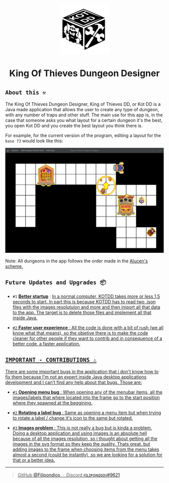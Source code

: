<p dir="auto" align="center">
  <img width="160" src=".template/icon.png">
</p>

<h1 dir="auto" align="center">King Of Thieves Dungeon Designer</h1>

## ``About this ⚒``

The King Of Thieves Dungeon Designer, King of Thieves DD, or Kot DD is a Java made application that allows the user to create any type of dungeon, with any number of traps and other stuff. The main use for this app is, in the case that someone asks you what layout for a certain dungeon it's the best, you open Kot DD and you create the best layout you think there is. 

For example, for the current version of the program, editing a layout for the ``base 73`` would look like this:<br>

<p dir="auto" align="center">
  <img src=".template/preview.png">
</p>

Note: All dungeons in the app follows the order made in the <a href="https://cdn.discordapp.com/attachments/857474425279741982/908792147568898048/bases.jpg"> Alucen's scheme.</a>

## ``Future Updates and Upgrades 📦``

- `#1` <ins><b>Better startup</b></ins> : <u>In a normal computer, KOTDD takes more or less 1,5 seconds to start. In part this is because KOTDD has to read two .json files with the images resolutuion and more and then import all that data to the app. The target is to delete those files and implement all that inside Java.

- `#2` <ins><b>Faster user experience</b></ins> : All the code is done with a bit of rush (we all know what that means), so the objetive there is to make the code cleaner for other people if they want to contrib and in consequence of a better code, a faster application.

## ``IMPORTANT - CONTRIBUTIONS ⚠``
There are some important bugs in the application that i don't know how to fix them because I'm not an expert inside Java desktop applications
development and I can't find any help about that bugs. Those are:

- `#1` <ins><b>Opening menu bug</b></ins> : When opening any of the menubar items, all the images/labels that where located into the frame go to the start position
where they spawned at the beggining. 

- `#2` <ins><b>Rotating a label bug</b></ins> : Same as opening a menu item but when trying to rotate a label / change it's icon to the same but rotated. 

- `#3` <ins><b>Images problem</b></ins> : This is not really a bug but is kinda a problem. Doing a desktop application and using images is an absolute hell because of 
all the images resolution, so i thought about getting all the images in the svg format so they keep the quality. Thats great, but adding images to the
frame when choosing items from the menu takes almost a second (could be instantly), so we are looking for a solution for that or a better idea.

---

> GitHub [@Filipondios](https://github.com/Filipondios) &nbsp;&middot;&nbsp;
> Discord [ꜰɪʟɪᴘᴏɴᴅɪᴏꜱ#9621](https://discord.com)
